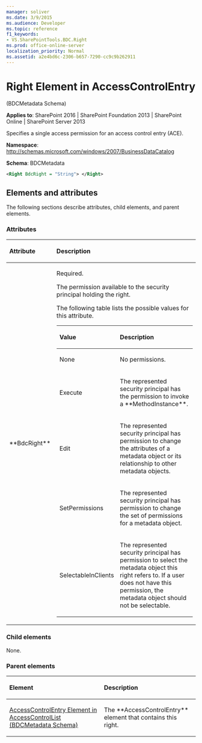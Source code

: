 ```yaml
---
manager: soliver
ms.date: 3/9/2015
ms.audience: Developer
ms.topic: reference
f1_keywords:
- VS.SharePointTools.BDC.Right
ms.prod: office-online-server
localization_priority: Normal
ms.assetid: a2e4bd6c-2306-b657-7290-cc9c9b262911
---
```



# Right Element in AccessControlEntry 

(BDCMetadata Schema)

**Applies to**: SharePoint 2016 | SharePoint Foundation 2013 | SharePoint Online | SharePoint Server 2013

Specifies a single access permission for an access control entry (ACE).

**Namespace**: http://schemas.microsoft.com/windows/2007/BusinessDataCatalog

**Schema**: BDCMetadata

```XML
<Right BdcRight = "String"> </Right>
```

## Elements and attributes

The following sections describe attributes, child elements, and parent elements.

### Attributes

<table>
<colgroup>
<col width="20%" />
<col width="80%" />
</colgroup>
<thead>
<tr class="header">
<th align="left"><p>Attribute</p></th>
<th align="left"><p>Description</p></th>
</tr>
</thead>
<tbody>
<tr class="odd">
<td align="left"><p>**BdcRight**</p></td>
<td align="left"><p>Required.</p>
<p>The permission available to the security principal holding the right.</p>
<p>The following table lists the possible values for this attribute.</p>
<div class="tableSection">
<table>
<colgroup>
<col width="20%" />
<col width="80%" />
</colgroup>
<thead>
<tr class="header">
<th align="left"><p>Value</p></th>
<th align="left"><p>Description</p></th>
</tr>
</thead>
<tbody>
<tr class="odd">
<td align="left"><p>None</p></td>
<td align="left"><p>No permissions.</p></td>
</tr>
<tr class="even">
<td align="left"><p>Execute</p></td>
<td align="left"><p>The represented security principal has the permission to invoke a **MethodInstance**.</p></td>
</tr>
<tr class="odd">
<td align="left"><p>Edit</p></td>
<td align="left"><p>The represented security principal has permission to change the attributes of a metadata object or its relationship to other metadata objects.</p></td>
</tr>
<tr class="even">
<td align="left"><p>SetPermissions</p></td>
<td align="left"><p>The represented security principal has permission to change the set of permissions for a metadata object.</p></td>
</tr>
<tr class="odd">
<td align="left"><p>SelectableInClients</p></td>
<td align="left"><p>The represented security principal has permission to select the metadata object this right refers to. If a user does not have this permission, the metadata object should not be selectable.</p></td>
</tr>
</tbody>
</table>
</div></td>
</tr>
</tbody>
</table>

### Child elements

None.

### Parent elements

<table>
<colgroup>
<col width="50%" />
<col width="50%" />
</colgroup>
<thead>
<tr class="header">
<th align="left"><p>Element</p></th>
<th align="left"><p>Description</p></th>
</tr>
</thead>
<tbody>
<tr class="odd">
<td align="left"><p><span sdata="link"><a href="accesscontrolentry-element-in-accesscontrollist-bdcmetadata-schema.md">AccessControlEntry Element in AccessControlList (BDCMetadata Schema)</a></span></p></td>
<td align="left"><p>The **AccessControlEntry** element that contains this right.</p></td>
</tr>
</tbody>
</table>








